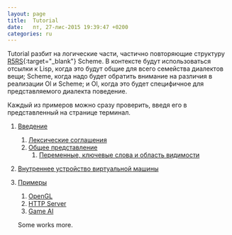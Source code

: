 ```yaml
---
layout: page
title:  Tutorial
date:   пт, 27-лис-2015 19:39:47 +0200
categories: ru
---
```

   Tutorial разбит на логические части, частично повторяющие структуру [R5RS](http://www.schemers.org/Documents/Standards/R5RS/){:target="_blank"} Scheme.
В контексте будут использоваться отсылки к Lisp, когда это будут общие для всего семейства диалектов вещи; Scheme, когда надо будет обратить внимание на различия в реализации Ol и Scheme; и Ol, когда это будет специфичное для представляемого диалекта поведение.

   Каждый из примеров можно сразу проверить, введя его в представленный на странице терминал.

1. [Введение](?ru/overview)
   1. [Лексические соглашения](?ru/lexical-conventions)
   1. [Общее представление](?ru/basic-concepts)
      1. [Переменные, ключевые слова и область видимости](?ru/basic-concepts/Variables-keywords-regions)
1. [Внутреннее устройство виртуальной машины](?ru/internals)
1. [Примеры](?ru/examples)
   1. [OpenGL](?ru/opengl)
   1. [HTTP Server](?ru/http-server)
   1. [Game AI](?ru/gameai)

   Some works more.
